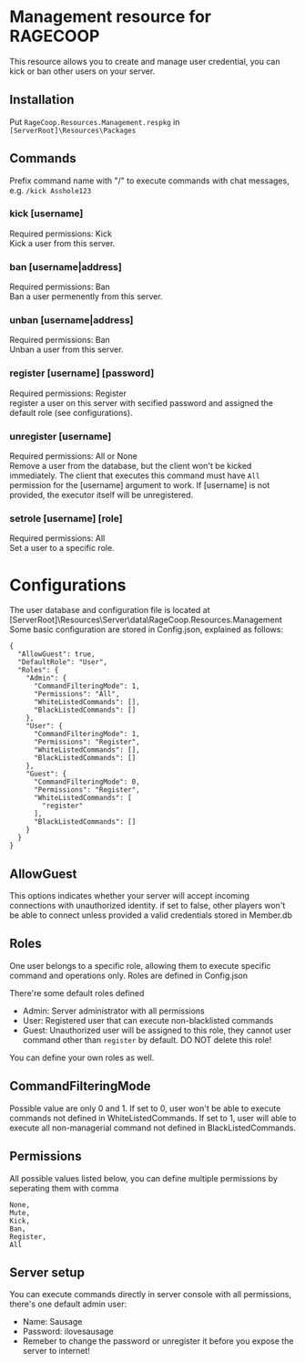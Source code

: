# Management resource for RAGECOOP

This resource allows you to create and manage user credential, you can kick or ban other users on your server.

## Installation
Put `RageCoop.Resources.Management.respkg` in `[ServerRoot]\Resources\Packages`

## Commands

Prefix command name with "/" to execute commands with chat messages, e.g. `/kick Asshole123`

### kick [username]
Required permissions: Kick <br/>
Kick a user from this server.

### ban [username|address]
Required permissions: Ban <br/>
Ban a user permenently from this server.

### unban [username|address]
Required permissions: Ban <br/>
Unban a user from this server.

### register [username] [password]
Required permissions: Register <br/>
register a user on this server with secified password and assigned the default role (see configurations).

### unregister [username]
Required permissions: All or None <br/>
Remove a user from the database, but the client won't be kicked immediately.
The client that executes this command must have `All` permission for the [username] argument to work. 
If [username] is not provided, the executor itself will be unregistered.

### setrole [username] [role]
Required permissions: All <br/>
Set a user to a specific role.

# Configurations
The user database and configuration file is located at [ServerRoot]\Resources\Server\data\RageCoop.Resources.Management
Some basic configuration are stored in Config.json, explained as follows:
```
{
  "AllowGuest": true,
  "DefaultRole": "User",
  "Roles": {
    "Admin": {
      "CommandFilteringMode": 1,
      "Permissions": "All",
      "WhiteListedCommands": [],
      "BlackListedCommands": []
    },
    "User": {
      "CommandFilteringMode": 1,
      "Permissions": "Register",
      "WhiteListedCommands": [],
      "BlackListedCommands": []
    },
    "Guest": {
      "CommandFilteringMode": 0,
      "Permissions": "Register",
      "WhiteListedCommands": [
        "register"
      ],
      "BlackListedCommands": []
    }
  }
}
```

## AllowGuest
This options indicates whether your server will accept incoming connections with unauthorized identity. if set to false, other players won't be able to connect unless provided a valid credentials stored in Member.db


## Roles
One user belongs to a specific role, allowing them to execute specific command and operations only.
Roles are defined in Config.json


There're some default roles defined
- Admin: Server administrator with all permissions
- User: Registered user that can execute non-blacklisted commands
- Guest: Unauthorized user will be assigned to this role, they cannot user command other than `register` by default. DO NOT delete this role!

You can define your own roles as well.

## CommandFilteringMode
Possible value are only 0 and 1.
If set to 0, user won't be able to execute commands not defined in WhiteListedCommands.
If set to 1, user will able to execute all non-managerial command not defined in BlackListedCommands.
## Permissions
All possible values listed below, you can define multiple permissions by seperating them with comma
```
None,
Mute,
Kick,
Ban,
Register,
All
```

## Server setup
You can execute commands directly in server console with all permissions, there's one default admin user:<br/>
- Name: Sausage
- Password: ilovesausage
- Remeber to change the password or unregister it before you expose the server to internet!

